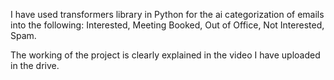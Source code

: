 I have used transformers library in Python for the ai categorization of emails into the following: Interested, Meeting Booked, Out of Office, Not Interested, Spam.

The working of the project is clearly explained in the video I have uploaded in the drive.
